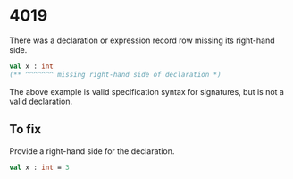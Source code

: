 # 4019

There was a declaration or expression record row missing its right-hand side.

```sml
val x : int
(** ^^^^^^^ missing right-hand side of declaration *)
```

The above example is valid specification syntax for signatures, but is not a valid declaration.

## To fix

Provide a right-hand side for the declaration.

```sml
val x : int = 3
```
